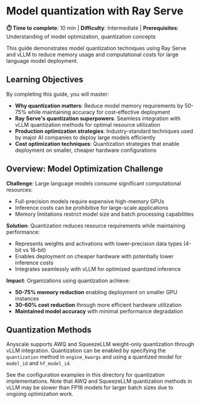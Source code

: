 # Model quantization with Ray Serve

**⏱️ Time to complete**: 10 min | **Difficulty**: Intermediate | **Prerequisites**: Understanding of model optimization, quantization concepts

This guide demonstrates model quantization techniques using Ray Serve and vLLM to reduce memory usage and computational costs for large language model deployment.

## Learning Objectives

By completing this guide, you will master:

- **Why quantization matters**: Reduce model memory requirements by 50-75% while maintaining accuracy for cost-effective deployment
- **Ray Serve's quantization superpowers**: Seamless integration with vLLM quantization methods for optimal resource utilization
- **Production optimization strategies**: Industry-standard techniques used by major AI companies to deploy large models efficiently
- **Cost optimization techniques**: Quantization strategies that enable deployment on smaller, cheaper hardware configurations

## Overview: Model Optimization Challenge

**Challenge**: Large language models consume significant computational resources:
- Full-precision models require expensive high-memory GPUs
- Inference costs can be prohibitive for large-scale applications
- Memory limitations restrict model size and batch processing capabilities

**Solution**: Quantization reduces resource requirements while maintaining performance:
- Represents weights and activations with lower-precision data types (4-bit vs 16-bit)
- Enables deployment on cheaper hardware with potentially lower inference costs
- Integrates seamlessly with vLLM for optimized quantized inference

**Impact**: Organizations using quantization achieve:
- **50-75% memory reduction** enabling deployment on smaller GPU instances
- **30-60% cost reduction** through more efficient hardware utilization
- **Maintained model accuracy** with minimal performance degradation

## Quantization Methods

Anyscale supports AWQ and SqueezeLLM weight-only quantization through vLLM integration. Quantization can be enabled by specifying the `quantization` method in `engine_kwargs` and using a quantized model for `model_id` and `hf_model_id`. 

See the configuration examples in this directory for quantization implementations. Note that AWQ and SqueezeLLM quantization methods in vLLM may be slower than FP16 models for larger batch sizes due to ongoing optimization work. 